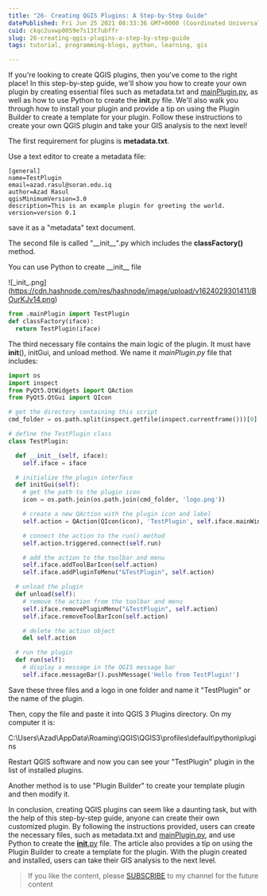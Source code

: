 ```yaml
---
title: "26- Creating QGIS Plugins: A Step-by-Step Guide"
datePublished: Fri Jun 25 2021 08:33:36 GMT+0000 (Coordinated Universal Time)
cuid: ckqc2uvwp0059e7s13t7ubffr
slug: 26-creating-qgis-plugins-a-step-by-step-guide
tags: tutorial, programming-blogs, python, learning, gis

---
```


If you're looking to create QGIS plugins, then you've come to the right place! In this step-by-step guide, we'll show you how to create your own plugin by creating essential files such as metadata.txt and [mainPlugin.py](http://mainPlugin.py), as well as how to use Python to create the **init**.py file. We'll also walk you through how to install your plugin and provide a tip on using the Plugin Builder to create a template for your plugin. Follow these instructions to create your own QGIS plugin and take your GIS analysis to the next level!

The first requirement for plugins is **metadata.txt**.

Use a text editor to create a metadata file:

```plaintext
[general]
name=TestPlugin
email=azad.rasul@soran.edu.iq
author=Azad Rasul
qgisMinimumVersion=3.0
description=This is an example plugin for greeting the world.
version=version 0.1
```

save it as a "metadata" text document.

The second file is called "\_\_init\_\_".py which includes the **classFactory()** method.

You can use Python to create \_\_init\_\_ file

!\[\_init\_.png\](https://cdn.hashnode.com/res/hashnode/image/upload/v1624029301411/BOurKJv14.png)

```python
from .mainPlugin import TestPlugin
def classFactory(iface):
  return TestPlugin(iface)
```

The third necessary file contains the main logic of the plugin. It must have **init**(), initGui, and unload method. We name it *mainPlugin.py* file that includes:

```python
import os
import inspect
from PyQt5.QtWidgets import QAction
from PyQt5.QtGui import QIcon

# get the directory containing this script
cmd_folder = os.path.split(inspect.getfile(inspect.currentframe()))[0]

# define the TestPlugin class
class TestPlugin:

  def __init__(self, iface):
    self.iface = iface

  # initialize the plugin interface
  def initGui(self):
    # get the path to the plugin icon
    icon = os.path.join(os.path.join(cmd_folder, 'logo.png'))

    # create a new QAction with the plugin icon and label
    self.action = QAction(QIcon(icon), 'TestPlugin', self.iface.mainWindow())

    # connect the action to the run() method
    self.action.triggered.connect(self.run)

    # add the action to the toolbar and menu
    self.iface.addToolBarIcon(self.action)
    self.iface.addPluginToMenu("&TestPlugin", self.action)

  # unload the plugin
  def unload(self):
    # remove the action from the toolbar and menu
    self.iface.removePluginMenu("&TestPlugin", self.action)
    self.iface.removeToolBarIcon(self.action)

    # delete the action object
    del self.action

  # run the plugin
  def run(self):
    # display a message in the QGIS message bar
    self.iface.messageBar().pushMessage('Hello from TestPlugin!')
```

Save these three files and a logo in one folder and name it "TestPlugin" or the name of the plugin.

Then, copy the file and paste it into QGIS 3 Plugins directory. On my computer it is:

C:\\Users\\Azad\\AppData\\Roaming\\QGIS\\QGIS3\\profiles\\default\\python\\plugins

Restart QGIS software and now you can see your "TestPlugin" plugin in the list of installed plugins.

Another method is to use "Plugin Builder" to create your template plugin and then modify it.

In conclusion, creating QGIS plugins can seem like a daunting task, but with the help of this step-by-step guide, anyone can create their own customized plugin. By following the instructions provided, users can create the necessary files, such as metadata.txt and [mainPlugin.py](http://mainPlugin.py), and use Python to create the [**init**.py](http://init.py) file. The article also provides a tip on using the Plugin Builder to create a template for the plugin. With the plugin created and installed, users can take their GIS analysis to the next level.

> If you like the content, please [SUBSCRIBE](https://www.youtube.com/channel/UCpbWlHEqBSnJb6i4UemXQpA?sub_confirmation=1) to my channel for the future content